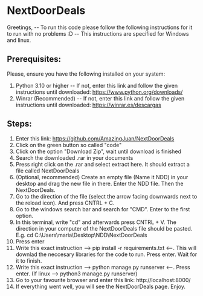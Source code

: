 # NextDoorDeals

Greetings, -- 
To run this code please follow the following instructions for it to run with no problems :D 
-- This instructions are specified for Windows and linux. 

## Prerequisites: 

  Please, ensure you have the following installed on your system:

  1. Python 3.10 or higher
     -- If not, enter this link and follow the given instructions until downloaded: https://www.python.org/downloads/ 
  2. Winrar (Recommended)
      -- If not, enter this link and follow the given instructions until downloaded: https://winrar.es/descargas 

## Steps:

  1. Enter this link: https://github.com/AmazingJuan/NextDoorDeals
  2. Click on the green button so called "code"
  3. Click on the option "Download Zip", wait until download is finished
  4. Search the downloaded .rar in your documents
  5. Press right click on the .rar and select extract here. It should extract a file called NextDoorDeals
  6. (Optional, recommended) Create an empty file (Name it NDD) in your desktop and drag the new file in there. Enter the NDD file. Then the NextDoorDeals.
  7. Go to the direction of the file (select the arrow facing downwards next to the reload icon). And press CNTRL + C. 
  8. Go to the windows search bar and search for "CMD". Enter to the first option.
  9. In this terminal, write "cd" and afterwards press CNTRL + V. The direction in your computer of the NextDoorDeals file should be pasted. E.g. cd C:\Users\maria\Desktop\NDD\NextDoorDeals
  10. Press enter
  11. Write this exact instruction --> pip install -r requirements.txt <--. This will downlad the neccesary libraries for the code to run. Press enter. Wait for it to finish. 
  12. Write this exact instruction --> python manage.py runserver <--. Press enter. (If linux --> python3 manage.py runserver)
  13. Go to your favourite browser and enter this link: http://localhost:8000/
  14. If everything went well, you will see the NextDoorDeals page. Enjoy. 

    


